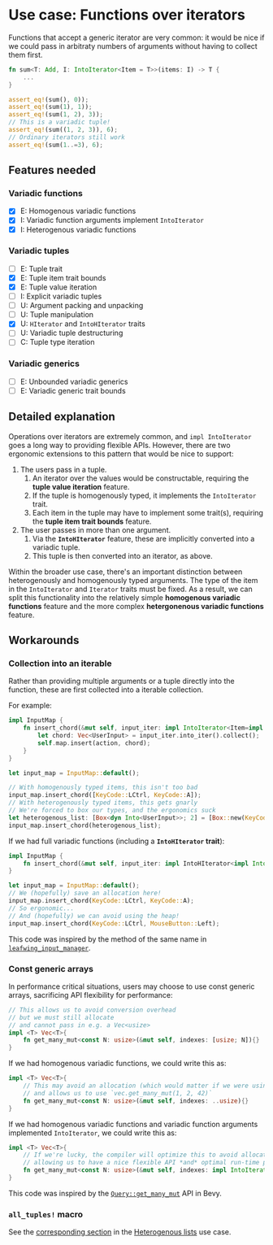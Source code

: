 # Use case: Functions over iterators

Functions that accept a generic iterator are very common: it would be nice if we could pass in arbitraty numbers of arguments without having to collect them first.

```rust
fn sum<T: Add, I: IntoIterator<Item = T>>(items: I) -> T {
    ...
}

assert_eq!(sum(), 0));
assert_eq!(sum(1), 1));
assert_eq!(sum(1, 2), 3));
// This is a variadic tuple!
assert_eq!(sum((1, 2, 3)), 6);
// Ordinary iterators still work
assert_eq!(sum(1..=3), 6);
```

## Features needed

### Variadic functions

- [x] E: Homogenous variadic functions
- [x] I: Variadic function arguments implement `IntoIterator`
- [x] I: Heterogenous variadic functions

### Variadic tuples

- [ ] E: Tuple trait
- [x] E: Tuple item trait bounds
- [x] E: Tuple value iteration
- [ ] I: Explicit variadic tuples
- [ ] U: Argument packing and unpacking
- [ ] U: Tuple manipulation
- [x] U: `HIterator` and `IntoHIterator` traits
- [ ] U: Variadic tuple destructuring
- [ ] C: Tuple type iteration

### Variadic generics

- [ ] E: Unbounded variadic generics
- [ ] E: Variadic generic trait bounds

## Detailed explanation

Operations over iterators are extremely common, and `impl IntoIterator` goes a long way to providing flexible APIs.
However, there are two ergonomic extensions to this pattern that would be nice to support:

1. The users pass in a tuple.
   1. An iterator over the values would be constructable, requiring the **tuple value iteration** feature.
   2. If the tuple is homogenously typed, it implements the `IntoIterator` trait.
   3. Each item in the tuple may have to implement some trait(s), requiring the **tuple item trait bounds** feature.
2. The user passes in more than one argument.
   1. Via the **`IntoHIterator`** feature, these are implicitly converted into a variadic tuple.
   2. This tuple is then converted into an iterator, as above.

Within the broader use case, there's an important distinction between heterogenously and homogenously typed arguments.
The type of the item in the `IntoIterator` and `Iterator` traits must be fixed.
As a result, we can split this functionality into the relatively simple **homogenous variadic functions** feature and  the more complex **hetergonenous variadic functions** feature.

## Workarounds

### Collection into an iterable

Rather than providing multiple arguments or a tuple directly into the function, these are first collected into a iterable collection.

For example:

```rust
impl InputMap {
    fn insert_chord(&mut self, input_iter: impl IntoIterator<Item=impl Into<UserInput>>, action: Action) {
        let chord: Vec<UserInput> = input_iter.into_iter().collect();
        self.map.insert(action, chord);
    }
}

let input_map = InputMap::default();

// With homogenously typed items, this isn't too bad
input_map.insert_chord([KeyCode::LCtrl, KeyCode::A]);
// With heterogenously typed items, this gets gnarly
// We're forced to box our types, and the ergonomics suck
let heterogenous_list: [Box<dyn Into<UserInput>>; 2] = [Box::new(KeyCode::LCtrl), Box::new(MouseButton::Left)]; 
input_map.insert_chord(heterogenous_list);
```

If we had full variadic functions (including a **`IntoHIterator` trait**):

```rust
impl InputMap {
    fn insert_chord(&mut self, input_iter: impl IntoHIterator<impl Into<UserInput>>, action: Action) {}
}

let input_map = InputMap::default();
// We (hopefully) save an allocation here!
input_map.insert_chord(KeyCode::LCtrl, KeyCode::A);
// So ergonomic...
// And (hopefully) we can avoid using the heap!
input_map.insert_chord(KeyCode::LCtrl, MouseButton::Left);
```

This code was inspired by the method of the same name in [`leafwing_input_manager`](https://github.com/Leafwing-Studios/leafwing_input_manager/blob/de284e51dfc4f2bb611a75da3e41d1b79fb2cbb3/src/input_map.rs#L232).

### Const generic arrays

In performance critical situations, users may choose to use const generic arrays,
sacrificing API flexibility for performance:

```rust
// This allows us to avoid conversion overhead
// but we must still allocate
// and cannot pass in e.g. a Vec<usize>
impl <T> Vec<T>{
    fn get_many_mut<const N: usize>(&mut self, indexes: [usize; N]){}
}
```

If we had homogenous variadic functions, we could write this as:

```rust
impl <T> Vec<T>{
    // This may avoid an allocation (which would matter if we were using larger types)
    // and allows us to use `vec.get_many_mut(1, 2, 42)`
    fn get_many_mut<const N: usize>(&mut self, indexes: ..usize){}
}
```

If we had homogenous variadic functions and variadic function arguments implemented `IntoIterator`, we could write this as:

```rust
impl <T> Vec<T>{
    // If we're lucky, the compiler will optimize this to avoid allocation,
    // allowing us to have a nice flexible API *and* optimal run-time performance
    fn get_many_mut<const N: usize>(&mut self, indexes: impl IntoIterator<Item=usize>){}
}
```

This code was inspired by the [`Query::get_many_mut`](https://github.com/bevyengine/bevy/blob/b33dae31ec16915989496728b16160974bcc0fc7/crates/bevy_ecs/src/system/query.rs#L736) API in Bevy.

### `all_tuples!` macro

See the [corresponding section](heterogenous-lists.md#alltuples-macro) in the [Heterogenous lists](heterogenous-lists.md) use case.
